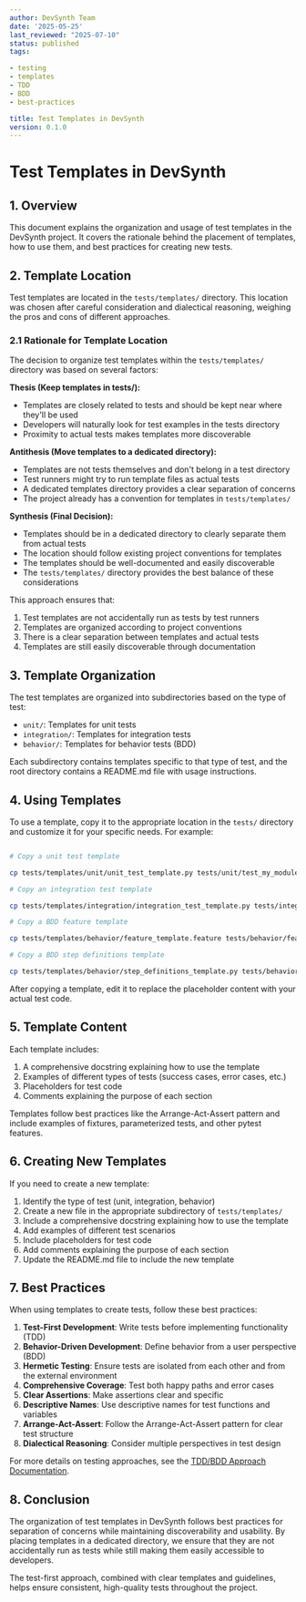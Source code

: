 ```yaml
---
author: DevSynth Team
date: '2025-05-25'
last_reviewed: "2025-07-10"
status: published
tags:

- testing
- templates
- TDD
- BDD
- best-practices

title: Test Templates in DevSynth
version: 0.1.0
---
```


# Test Templates in DevSynth

## 1. Overview

This document explains the organization and usage of test templates in the DevSynth project. It covers the rationale behind the placement of templates, how to use them, and best practices for creating new tests.

## 2. Template Location

Test templates are located in the `tests/templates/` directory. This location was chosen after careful consideration and dialectical reasoning, weighing the pros and cons of different approaches.

### 2.1 Rationale for Template Location

The decision to organize test templates within the `tests/templates/` directory was based on several factors:

**Thesis (Keep templates in tests/):**

- Templates are closely related to tests and should be kept near where they'll be used
- Developers will naturally look for test examples in the tests directory
- Proximity to actual tests makes templates more discoverable


**Antithesis (Move templates to a dedicated directory):**

- Templates are not tests themselves and don't belong in a test directory
- Test runners might try to run template files as actual tests
- A dedicated templates directory provides a clear separation of concerns
- The project already has a convention for templates in `tests/templates/`


**Synthesis (Final Decision):**

- Templates should be in a dedicated directory to clearly separate them from actual tests
- The location should follow existing project conventions for templates
- The templates should be well-documented and easily discoverable
- The `tests/templates/` directory provides the best balance of these considerations


This approach ensures that:

1. Test templates are not accidentally run as tests by test runners
2. Templates are organized according to project conventions
3. There is a clear separation between templates and actual tests
4. Templates are still easily discoverable through documentation


## 3. Template Organization

The test templates are organized into subdirectories based on the type of test:

- `unit/`: Templates for unit tests
- `integration/`: Templates for integration tests
- `behavior/`: Templates for behavior tests (BDD)


Each subdirectory contains templates specific to that type of test, and the root directory contains a README.md file with usage instructions.

## 4. Using Templates

To use a template, copy it to the appropriate location in the `tests/` directory and customize it for your specific needs. For example:

```bash

# Copy a unit test template

cp tests/templates/unit/unit_test_template.py tests/unit/test_my_module.py

# Copy an integration test template

cp tests/templates/integration/integration_test_template.py tests/integration/test_my_integration.py

# Copy a BDD feature template

cp tests/templates/behavior/feature_template.feature tests/behavior/features/my_feature.feature

# Copy a BDD step definitions template

cp tests/templates/behavior/step_definitions_template.py tests/behavior/steps/test_my_feature_steps.py
```

After copying a template, edit it to replace the placeholder content with your actual test code.

## 5. Template Content

Each template includes:

1. A comprehensive docstring explaining how to use the template
2. Examples of different types of tests (success cases, error cases, etc.)
3. Placeholders for test code
4. Comments explaining the purpose of each section


Templates follow best practices like the Arrange-Act-Assert pattern and include examples of fixtures, parameterized tests, and other pytest features.

## 6. Creating New Templates

If you need to create a new template:

1. Identify the type of test (unit, integration, behavior)
2. Create a new file in the appropriate subdirectory of `tests/templates/`
3. Include a comprehensive docstring explaining how to use the template
4. Add examples of different test scenarios
5. Include placeholders for test code
6. Add comments explaining the purpose of each section
7. Update the README.md file to include the new template


## 7. Best Practices

When using templates to create tests, follow these best practices:

1. **Test-First Development**: Write tests before implementing functionality (TDD)
2. **Behavior-Driven Development**: Define behavior from a user perspective (BDD)
3. **Hermetic Testing**: Ensure tests are isolated from each other and from the external environment
4. **Comprehensive Coverage**: Test both happy paths and error cases
5. **Clear Assertions**: Make assertions clear and specific
6. **Descriptive Names**: Use descriptive names for test functions and variables
7. **Arrange-Act-Assert**: Follow the Arrange-Act-Assert pattern for clear test structure
8. **Dialectical Reasoning**: Consider multiple perspectives in test design


For more details on testing approaches, see the [TDD/BDD Approach Documentation](/docs/developer_guides/tdd_bdd_approach.md).

## 8. Conclusion

The organization of test templates in DevSynth follows best practices for separation of concerns while maintaining discoverability and usability. By placing templates in a dedicated directory, we ensure that they are not accidentally run as tests while still making them easily accessible to developers.

The test-first approach, combined with clear templates and guidelines, helps ensure consistent, high-quality tests throughout the project.
